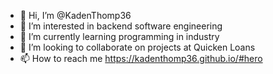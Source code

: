 - 👋 Hi, I’m @KadenThomp36
- 👀 I’m interested in backend software engineering
- 🌱 I’m currently learning programming in industry
- 💞️ I’m looking to collaborate on projects at Quicken Loans
- 📫 How to reach me https://kadenthomp36.github.io/#hero

<!---
KadenThomp36/KadenThomp36 is a ✨ special ✨ repository because its `README.md` (this file) appears on your GitHub profile.
You can click the Preview link to take a look at your changes.
--->
